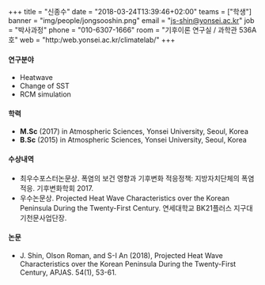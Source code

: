 +++
title = "신종수"
date = "2018-03-24T13:39:46+02:00"
teams = ["학생"]
banner = "img/people/jongsooshin.png"
email = "js-shin@yonsei.ac.kr"
job = "박사과정"
phone = "010-6307-1666"
room = "기후이론 연구실 / 과학관 536A호"
web = "http:/web.yonsei.ac.kr/climatelab/"
+++

#### 연구분야
+ Heatwave
+ Change of SST
+ RCM simulation

#### 학력
 + **M.Sc** (2017) in Atmospheric Sciences, Yonsei University, Seoul, Korea
 + **B.Sc** (2015) in Atmospheric Sciences, Yonsei University, Seoul, Korea

#### 수상내역
 + 최우수포스터논문상. 폭염의 보건 영향과 기후변화 적응정책: 지방자치단체의 폭염 적응. 기후변화학회 2017.
+ 우수논문상. Projected Heat Wave Characteristics over the Korean Peninsula During the Twenty-First Century. 연세대학교 BK21플러스 지구대기천문사업단장.


#### 논문
+ J. Shin, Olson Roman, and S-I An (2018), Projected Heat Wave Characteristics over the Korean Peninsula During the Twenty-First Century, APJAS. 54(1), 53-61.
